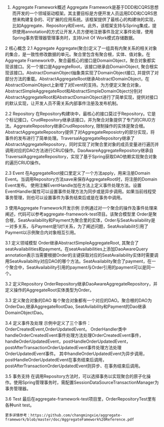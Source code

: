 1.  Aggregate Framework概述
    Aggregate Framework是基于DDD和CQRS思想而开发的一个领域驱动框架。其主要目标是方便开发人员运用DDD和CQRS思想来构建复杂的、可扩展的应用系统。该框架提供了最核心的构建块的实现，比如Aggregate、Repository和Event。此外，该框架支持与Spring集成，提供使用annotation的方式让开发人员方便地注册事件及定义事件处理，使用Spring事务管理器管理事务时，支持Unit Of Work模式存储数据。

2   核心概念
2.1 Aggregate
    Aggregate(聚合)定义了一组具有内聚关系的相关对象的集合，是一致性修改数据的单元。聚合里包含有聚合根，实体、值对象。在Aggregate Framework中，聚合最核心的接口是DomainObject，聚合对象都实现该接口。另一个接口是AggregteRoot，该接口继承自DomainObject, 聚合根实现该接口。AbstractDomainObject抽象类实现了DomainObject接口, 并提供了对部分方法的重载。AbstractAggregateRoot继承AbstractDomainObject，在AbstractDomainObject上新增了对Event的支持。为方便定义聚合对象，AbstractSimpleAggregateRoot和AbstractSimpleDomainObject分别对AbstractAggregateRoot和AbstractDomainObject进行了简单实现，提供对接口的默认实现，让开发人员不需关系内部事件注册及发布机制。

2.2 Repository
    在Repository构建块中，最核心的接口莫过于Repository。它是个标记接口，CrudRepository继承该接口，并为聚合对象提供了专门的CRUD方法。AggreateRepository继承CrudRepository, 限制操作的实体是聚合根。AbstractAggregateRepository提供了对AggregateReposiotry的部分实现，将事件的发布进行了简单处理。TraversalAggregateRepository继承了AbstractAggregateRepository，同时实现了对聚合里对象的成员变量进行遍历并调用对应的DAO方法进行CRUD操作。DaoAwareAggregateRepository继承自TraversalAggregateRepository，实现了基于Spring获取DAO依赖实现聚合对象的遍历CRUD操作。

2.3 Event
    在AggregateRoot接口里定义了一个方法apply，用来注册Domain Event。当调用Repository方法save来保存AggregateRoot时，将注册的Domain Event发布。
    使用注解EventHandle加在方法上定义事件处理方法。设置EventHandler属性可以设置事件处理方法为同步或是异步调用。如果当前线程受事务管理，则也可以设置事件为事务结束后或是在事务中调用。

3   使用Aggregate Framework开发示例
     示例通过对一个聚合的操作及事件处理来阐述，代码可以参考aggregate-framework-test项目。该聚合模型里 Order是聚合根，SeatAvailability和Payment为聚合里的实体，Order与SeatAvailability是一对多关系，与Payment是1对1关系，为了阐述问题，SeatAvailabilit引用了Payment以示例聚合内对象相互引用。

3.1 定义领域模型
    Order继承AbstractSimpleAggregateRoot, 其聚合了seatAvailabilities和payment。在seatAvailabilities上添加DaoAwareQuery annotation表示当需要根据Order的主键获取对应的SeatAvailability实体时需要调用SeatAvailabiltiy对应DAO的哪个方法。SeatAvailablity聚合了payment，在一个聚合中，SeatAvailability引用的payment与Order引用的payment可以是同一个。

3.2 定义Repository
    OrderRepository继承DaoAwareAggregateRepository，并定义操作的AggregateRoot实体类型为Order。

3.3 定义聚合对象的DAO
    每个聚合对象都有一个对应的DAO。聚合根的DAO为OrderDao,继承AggregateRootDao, SeatAvilability和Payment的Dao继承DomainObjectDao。

3.4 定义事件及处理
    示例中定义了三个事件：OrderCreatedEvent,OrderUpdatedEvent。
    OrderHandler类中handleOrderCreatedEvent事件处理方法处理OrderCreatedEvent事件，handleOrderUpdatedEvent，postHandleOrderUpdatedEvent，postAfterTransactionOrderUpdatedEvent事件处理方法处理OrderUpdatedEvent事件。
    其中handleOrderUpdatedEvent为异步调用，postHandleOrderUpdatedEvent在事务结束后调用，postAfterTransactionOrderUpdatedEvent则异步、在事务结束后调用。

3.5 事务支持
    在调用Repository方法时，可以选择事务以实现聚合的原子化操作。使用Spring管理事务时，需配置SessionDataSourceTransactionManager为事务管理器。

3.6 Test
    最后在aggregate-framework-test项目里，OrderRepositoryTest里有各种unit test。
    
    更多详情参考：https://github.com/changmingxie/aggregate-framework/blob/master/doc/AggregateFamework%20Reference.pdf
    

